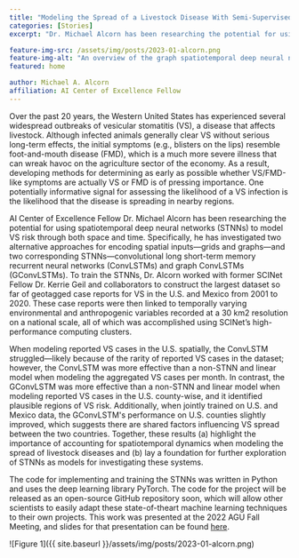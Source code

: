 ```yaml
---
title: "Modeling the Spread of a Livestock Disease With Semi-Supervised Spatiotemporal Deep Neural Networks"
categories: [Stories]
excerpt: "Dr. Michael Alcorn has been researching the potential for using spatiotemporal deep neural networks (STNNs) to model vesicular stomatitis risk through both space and time."

feature-img-src: /assets/img/posts/2023-01-alcorn.png
feature-img-alt: "An overview of the graph spatiotemporal deep neural network that was trained to model the spread of vesicular stomatitis."
featured: home

author: Michael A. Alcorn
affiliation: AI Center of Excellence Fellow
---
```



Over the past 20 years, the Western United States has experienced several widespread outbreaks of vesicular stomatitis (VS), a disease that affects livestock. Although infected animals generally clear VS without serious long-term effects, the initial symptoms (e.g., blisters on the lips) resemble foot-and-mouth disease (FMD), which is a much more severe illness that can wreak havoc on the agriculture sector of the economy. As a result, developing methods for determining as early as possible whether VS/FMD-like symptoms are actually VS or FMD is of pressing importance. One potentially informative signal for assessing the likelihood of a VS infection is the likelihood that the disease is spreading in nearby regions.

AI Center of Excellence Fellow Dr. Michael Alcorn has been researching the potential for using spatiotemporal deep neural networks (STNNs) to model VS risk through both space and time. Specifically, he has investigated two alternative approaches for encoding spatial inputs—grids and graphs—and two corresponding STNNs—convolutional long short-term memory recurrent neural networks (ConvLSTMs) and graph ConvLSTMs (GConvLSTMs). To train the STNNs, Dr. Alcorn worked with former SCINet Fellow Dr. Kerrie Geil and collaborators to construct the largest dataset so far of geotagged case reports for VS in the U.S. and Mexico from 2001 to 2020. These case reports were then linked to temporally varying environmental and anthropogenic variables recorded at a 30 km2 resolution on a national scale, all of which was accomplished using SCINet’s high-performance computing clusters.

When modeling reported VS cases in the U.S. spatially, the ConvLSTM struggled—likely because of the rarity of reported VS cases in the dataset; however, the ConvLSTM was more effective than a non-STNN and linear model when modeling the aggregated VS cases per month. In contrast, the GConvLSTM was more effective than a non-STNN and linear model when modeling reported VS cases in the U.S. county-wise, and it identified plausible regions of VS risk. Additionally, when jointly trained on U.S. and Mexico data, the GConvLSTM's performance on U.S. counties slightly improved, which suggests there are shared factors influencing VS spread between the two countries. Together, these results (a) highlight the importance of accounting for spatiotemporal dynamics when modeling the spread of livestock diseases and (b) lay a foundation for further exploration of STNNs as models for investigating these systems.

The code for implementing and training the STNNs was written in Python and uses the deep learning library PyTorch. The code for the project will be released as an open-source GitHub repository soon, which will allow other scientists to easily adapt these state-of-theart machine learning techniques to their own projects. This work was presented at the 2022 AGU Fall Meeting, and slides for that presentation can be found [here](https://docs.google.com/presentation/d/1HWF8FVAMlzLb5LfU7xtIwQYZRzAWIhPdquiQGaHfiuo/edit#slide=id.p).

![Figure 1]({{ site.baseurl }}/assets/img/posts/2023-01-alcorn.png)
